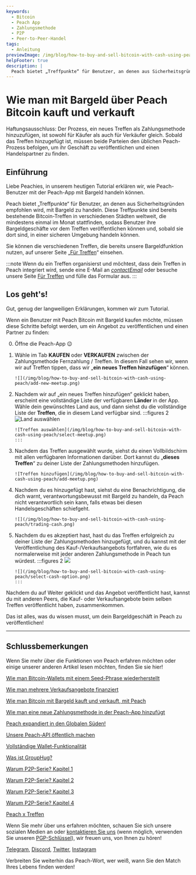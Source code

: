 ```yaml
---
keywords:
  - Bitcoin
  - Peach App
  - Zahlungsmethode
  - P2P
  - Peer-to-Peer-Handel
tags:
  - Anleitung
previewImage: /img/blog/how-to-buy-and-sell-bitcoin-with-cash-using-peach/teaser.jpg
helpFooter: true
description: |
  Peach bietet „Treffpunkte“ für Benutzer, an denen aus Sicherheitsgründen empfohlen wird, mit Bargeld zu handeln. Diese Treffpunkte sind bereits bestehende Bitcoin-Treffen in verschiedenen Städten weltweit, die mindestens einmal im Monat stattfinden, sodass Benutzer ihre Bargeldgeschäfte vor dem Treffen veröffentlichen können und, sobald sie dort sind, in einer sicheren Umgebung handeln können.
---
```


# Wie man mit Bargeld über Peach Bitcoin kauft und verkauft

Haftungsausschluss: Der Prozess, ein neues Treffen als Zahlungsmethode hinzuzufügen, ist sowohl für Käufer als auch für Verkäufer gleich. Sobald das Treffen hinzugefügt ist, müssen beide Parteien den üblichen Peach-Prozess befolgen, um ihr Geschäft zu veröffentlichen und einen Handelspartner zu finden.

## Einführung

Liebe Peachies, in unserem heutigen Tutorial erklären wir, wie Peach-Benutzer mit der Peach-App mit Bargeld handeln können.

Peach bietet „Treffpunkte“ für Benutzer, an denen aus Sicherheitsgründen empfohlen wird, mit Bargeld zu handeln. Diese Treffpunkte sind bereits bestehende Bitcoin-Treffen in verschiedenen Städten weltweit, die mindestens einmal im Monat stattfinden, sodass Benutzer ihre Bargeldgeschäfte vor dem Treffen veröffentlichen können und, sobald sie dort sind, in einer sicheren Umgebung handeln können.

Sie können die verschiedenen Treffen, die bereits unsere Bargeldfunktion nutzen, auf unserer Seite „[Für Treffen](/for-meetups/)“ einsehen.

:::note
Wenn du ein Treffen organisierst und möchtest, dass dein Treffen in Peach integriert wird, sende eine E-Mail an [$contactEmail$](mailto:$contactEmail$) oder besuche unsere Seite [Für Treffen](/for-meetups/) und fülle das Formular aus.
:::

## Los geht's!

Gut, genug der langweiligen Erklärungen, kommen wir zum Tutorial.

Wenn ein Benutzer mit Peach Bitcoin mit Bargeld kaufen möchte, müssen diese Schritte befolgt werden, um ein Angebot zu veröffentlichen und einen Partner zu finden:

0.  Öffne die Peach-App 😉

1.  Wähle im Tab **KAUFEN** oder **VERKAUFEN** zwischen der Zahlungsmethode Fernzahlung / Treffen. In diesem Fall sehen wir, wenn wir auf Treffen tippen, dass wir „**ein neues Treffen hinzufügen**“ können.

        ![](/img/blog/how-to-buy-and-sell-bitcoin-with-cash-using-peach/add-new-meetup.png)

2.  Nachdem wir auf „ein neues Treffen hinzufügen“ geklickt haben, erscheint eine vollständige Liste der verfügbaren **Länder** in der App. Wähle dein gewünschtes Land aus, und dann siehst du die vollständige Liste der **Treffen**, die in diesem Land verfügbar sind.
    :::figures 2
    ![Land auswählen](/img/blog/how-to-buy-and-sell-bitcoin-with-cash-using-peach/select-country.png)

        ![Treffen auswählen](/img/blog/how-to-buy-and-sell-bitcoin-with-cash-using-peach/select-meetup.png)
        :::

3.  Nachdem das Treffen ausgewählt wurde, siehst du einen Vollbildschirm mit allen verfügbaren Informationen darüber. Dort kannst du „**dieses Treffen**“ zu deiner Liste der Zahlungsmethoden hinzufügen.

        ![Treffen hinzufügen](/img/blog/how-to-buy-and-sell-bitcoin-with-cash-using-peach/add-meetup.png)

4.  Nachdem du es hinzugefügt hast, siehst du eine Benachrichtigung, die dich warnt, verantwortungsbewusst mit Bargeld zu handeln, da Peach nicht verantwortlich sein kann, falls etwas bei diesen Handelsgeschäften schiefgeht.

        ![](/img/blog/how-to-buy-and-sell-bitcoin-with-cash-using-peach/trading-cash.png)

5.  Nachdem du es akzeptiert hast, hast du das Treffen erfolgreich zu deiner Liste der Zahlungsmethoden hinzugefügt, und du kannst mit der Veröffentlichung des Kauf-/Verkaufsangebots fortfahren, wie du es normalerweise mit jeder anderen Zahlungsmethode in Peach tun würdest.
    :::figures 2
    ![](/img/blog/how-to-buy-and-sell-bitcoin-with-cash-using-peach/add-cash-option.png)

        ![](/img/blog/how-to-buy-and-sell-bitcoin-with-cash-using-peach/select-cash-option.png)
        :::

Nachdem du auf Weiter geklickt und das Angebot veröffentlicht hast, kannst du mit anderen Peers, die Kauf- oder Verkaufsangebote beim selben Treffen veröffentlicht haben, zusammenkommen.

Das ist alles, was du wissen musst, um dein Bargeldgeschäft in Peach zu veröffentlichen!

---

## Schlussbemerkungen

Wenn Sie mehr über die Funktionen von Peach erfahren möchten oder einige unserer anderen Artikel lesen möchten, finden Sie sie hier!

[Wie man Bitcoin-Wallets mit einem Seed-Phrase wiederherstellt](https://peachbitcoin.com/de/blog/how-to-restore-peach-wallet/)

[Wie man mehrere Verkaufsangebote finanziert](https://peachbitcoin.com/de/blog/funding-multiple-sell-offers/)

[Wie man Bitcoin mit Bargeld kauft und verkauft, mit Peach](https://peachbitcoin.com/de/blog/how-to-buy-and-sell-bitcoin-with-cash-using-peach/)

[Wie man eine neue Zahlungsmethode in der Peach-App hinzufügt](https://peachbitcoin.com/de/blog/how-to-add-a-payment-method/)

[Peach expandiert in den Globalen Süden!](https://peachbitcoin.com/de/blog/peach-expands-to-the-global-south/)

[Unsere Peach-API öffentlich machen](https://peachbitcoin.com/de/blog/making-our-peach-api-public/)

[Vollständige Wallet-Funktionalität](https://peachbitcoin.com/de/blog/full-wallet-functionality/)

[Was ist GroupHug?](https://peachbitcoin.com/de/blog/group-hug/)

[Warum P2P-Serie? Kapitel 1](https://peachbitcoin.com/de/blog/why-p2p-chapter-1/)

[Warum P2P-Serie? Kapitel 2](https://peachbitcoin.com/de/blog/why-p2p-chapter-2/)

[Warum P2P-Serie? Kapitel 3](https://peachbitcoin.com/de/blog/why-p2p-chapter-3-circular-economies/)

[Warum P2P-Serie? Kapitel 4](https://peachbitcoin.com/de/blog/why-p2p-chapter-4-chains-of-trust/)

[Peach x Treffen](https://peachbitcoin.com/de/blog/peach-for-meetups/)

Wenn Sie mehr über uns erfahren möchten, schauen Sie sich unsere sozialen Medien an oder [kontaktieren Sie uns](mailto:hello@peachbitcoin.com) (wenn möglich, verwenden Sie unseren [PGP-Schlüssel](https://keys.openpgp.org/vks/v1/by-fingerprint/48339A19645E2E53488E0E5479E1B270FACD1BD2)), wir freuen uns, von Ihnen zu hören!

[Telegram](https://t.me/+GkOW1J-ixBBkZWRk), [Discord](https://discord.gg/ypeHz3SW54), [Twitter](https://twitter.com/peachbitcoin), [Instagram](https://instagram.com/peachbitcoin)

Verbreiten Sie weiterhin das Peach-Wort, wer weiß, wann Sie den Match Ihres Lebens finden werden!
